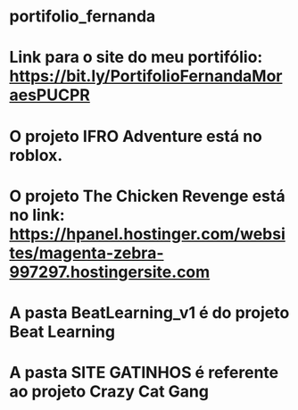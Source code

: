 # portifolio_fernanda
# Link para o site do meu portifólio: https://bit.ly/PortifolioFernandaMoraesPUCPR
# O projeto IFRO Adventure está no roblox.
# O projeto The Chicken Revenge está no link: https://hpanel.hostinger.com/websites/magenta-zebra-997297.hostingersite.com 
# A pasta BeatLearning_v1 é do projeto Beat Learning
# A pasta SITE GATINHOS é referente ao projeto Crazy Cat Gang

